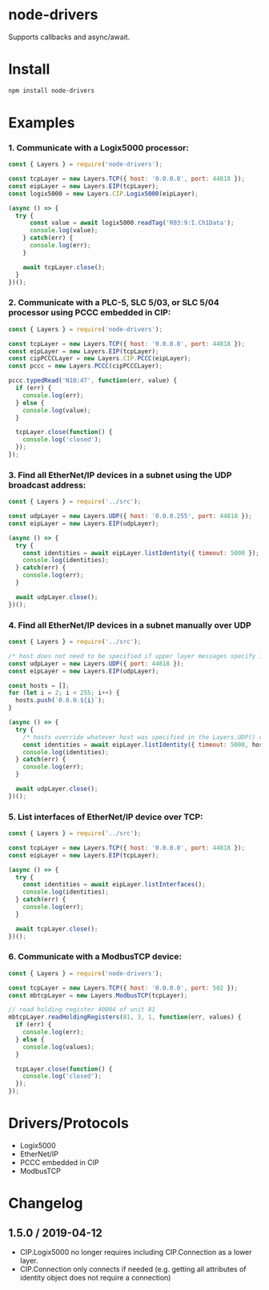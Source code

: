 # node-drivers

Supports callbacks and async/await.

# Install

```sh
npm install node-drivers
```

# Examples

### 1. Communicate with a Logix5000 processor:

```javascript
const { Layers } = require('node-drivers');

const tcpLayer = new Layers.TCP({ host: '0.0.0.0', port: 44818 });
const eipLayer = new Layers.EIP(tcpLayer);
const logix5000 = new Layers.CIP.Logix5000(eipLayer);

(async () => {
  try {
      const value = await logix5000.readTag('R03:9:I.Ch1Data');
      console.log(value);
    } catch(err) {
      console.log(err);
    }

    await tcpLayer.close();
  }
})();
```

### 2. Communicate with a PLC-5, SLC 5/03, or SLC 5/04 processor using PCCC embedded in CIP:

```javascript
const { Layers } = require('node-drivers');

const tcpLayer = new Layers.TCP({ host: '0.0.0.0', port: 44818 });
const eipLayer = new Layers.EIP(tcpLayer);
const cipPCCCLayer = new Layers.CIP.PCCC(eipLayer);
const pccc = new Layers.PCCC(cipPCCCLayer);

pccc.typedRead('N10:47', function(err, value) {
  if (err) {
    console.log(err);
  } else {
    console.log(value);
  }

  tcpLayer.close(function() {
    console.log('closed');
  });
});
```

### 3. Find all EtherNet/IP devices in a subnet using the UDP broadcast address:

```javascript
const { Layers } = require('../src');

const udpLayer = new Layers.UDP({ host: '0.0.0.255', port: 44818 });
const eipLayer = new Layers.EIP(udpLayer);

(async () => {
  try {
    const identities = await eipLayer.listIdentity({ timeout: 5000 });
    console.log(identities);
  } catch(err) {
    console.log(err);
  }

  await udpLayer.close();
})();
```

### 4. Find all EtherNet/IP devices in a subnet manually over UDP

```javascript
const { Layers } = require('../src');

/* host does not need to be specified if upper layer messages specify it */
const udpLayer = new Layers.UDP({ port: 44818 });
const eipLayer = new Layers.EIP(udpLayer);

const hosts = [];
for (let i = 2; i < 255; i++) {
  hosts.push(`0.0.0.${i}`);
}

(async () => {
  try {
    /* hosts override whatever host was specified in the Layers.UDP() constructor */
    const identities = await eipLayer.listIdentity({ timeout: 5000, hosts });
    console.log(identities);
  } catch(err) {
    console.log(err);
  }

  await udpLayer.close();
})();
```

### 5. List interfaces of EtherNet/IP device over TCP:

```javascript
const { Layers } = require('../src');

const tcpLayer = new Layers.TCP({ host: '0.0.0.0', port: 44818 });
const eipLayer = new Layers.EIP(tcpLayer);

(async () => {
  try {
    const identities = await eipLayer.listInterfaces();
    console.log(identities);
  } catch(err) {
    console.log(err);
  }

  await tcpLayer.close();
})();
```

### 6. Communicate with a ModbusTCP device:

```javascript
const { Layers } = require('node-drivers');

const tcpLayer = new Layers.TCP({ host: '0.0.0.0', port: 502 });
const mbtcpLayer = new Layers.ModbusTCP(tcpLayer);

// read holding register 40004 of unit 81
mbtcpLayer.readHoldingRegisters(81, 3, 1, function(err, values) {
  if (err) {
    console.log(err);
  } else {
    console.log(values);
  }

  tcpLayer.close(function() {
    console.log('closed');
  });
});
```

# Drivers/Protocols

- Logix5000
- EtherNet/IP
- PCCC embedded in CIP
- ModbusTCP

# Changelog
## 1.5.0 / 2019-04-12
  - CIP.Logix5000 no longer requires including CIP.Connection as a lower layer.
  - CIP.Connection only connects if needed (e.g. getting all attributes of identity object does not require a connection)